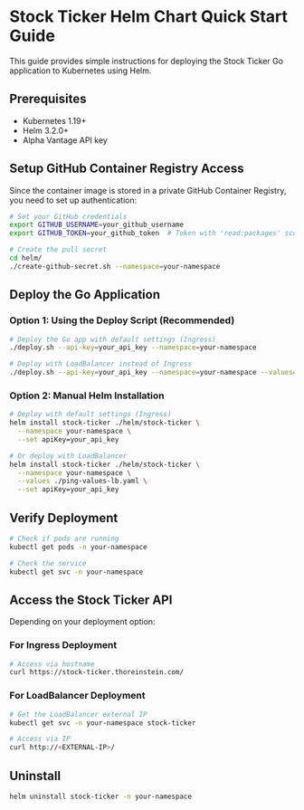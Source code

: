 # Stock Ticker Helm Chart Quick Start Guide

This guide provides simple instructions for deploying the Stock Ticker Go application to Kubernetes using Helm.

## Prerequisites

- Kubernetes 1.19+
- Helm 3.2.0+
- Alpha Vantage API key

## Setup GitHub Container Registry Access

Since the container image is stored in a private GitHub Container Registry, you need to set up authentication:

```bash
# Set your GitHub credentials
export GITHUB_USERNAME=your_github_username
export GITHUB_TOKEN=your_github_token  # Token with 'read:packages' scope

# Create the pull secret
cd helm/
./create-github-secret.sh --namespace=your-namespace
```

## Deploy the Go Application

### Option 1: Using the Deploy Script (Recommended)

```bash
# Deploy the Go app with default settings (Ingress)
./deploy.sh --api-key=your_api_key --namespace=your-namespace

# Deploy with LoadBalancer instead of Ingress
./deploy.sh --api-key=your_api_key --namespace=your-namespace --values=ping-values-lb.yaml

```

### Option 2: Manual Helm Installation

```bash
# Deploy with default settings (Ingress)
helm install stock-ticker ./helm/stock-ticker \
  --namespace your-namespace \
  --set apiKey=your_api_key

# Or deploy with LoadBalancer
helm install stock-ticker ./helm/stock-ticker \
  --namespace your-namespace \
  --values ./ping-values-lb.yaml \
  --set apiKey=your_api_key

```

## Verify Deployment

```bash
# Check if pods are running
kubectl get pods -n your-namespace

# Check the service
kubectl get svc -n your-namespace
```

## Access the Stock Ticker API

Depending on your deployment option:

### For Ingress Deployment

```bash
# Access via hostname
curl https://stock-ticker.thoreinstein.com/
```

### For LoadBalancer Deployment

```bash
# Get the LoadBalancer external IP
kubectl get svc -n your-namespace stock-ticker

# Access via IP
curl http://<EXTERNAL-IP>/
```

## Uninstall

```bash
helm uninstall stock-ticker -n your-namespace
```